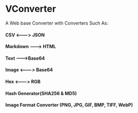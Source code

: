 # VConverter
A Web base Converter with Converters Such As:

#### CSV <---> JSON
#### Markdown ---> HTML
#### Text --->Base64
#### Image <---> Base64
#### Hex <---> RGB
#### Hash Generator(SHA256 & MD5)
#### Image Format Converter (PNG, JPG, GIF, BMP, TIFF, WebP)
